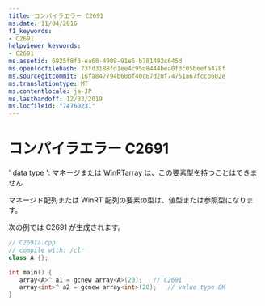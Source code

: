 ```yaml
---
title: コンパイラエラー C2691
ms.date: 11/04/2016
f1_keywords:
- C2691
helpviewer_keywords:
- C2691
ms.assetid: 6925f8f3-ea60-4909-91e6-b781492c645d
ms.openlocfilehash: 73fd3188fd1ee4c95d8444bea0f3c05beefa478f
ms.sourcegitcommit: 16fa847794b60bf40c67d20f74751a67fccb602e
ms.translationtype: MT
ms.contentlocale: ja-JP
ms.lasthandoff: 12/03/2019
ms.locfileid: "74760231"
---
```

# <a name="compiler-error-c2691"></a>コンパイラエラー C2691

' data type ': マネージまたは WinRTarray は、この要素型を持つことはできません

マネージド配列または WinRT 配列の要素の型は、値型または参照型になります。

次の例では C2691 が生成されます。

```cpp
// C2691a.cpp
// compile with: /clr
class A {};

int main() {
   array<A>^ a1 = gcnew array<A>(20);   // C2691
   array<int>^ a2 = gcnew array<int>(20);   // value type OK
}
```
